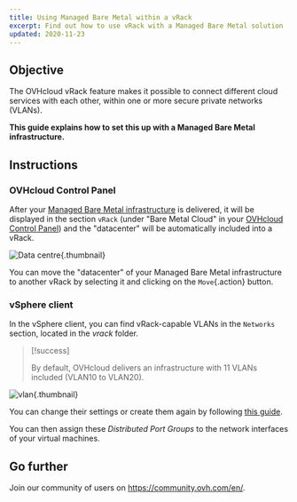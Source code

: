 ```yaml
---
title: Using Managed Bare Metal within a vRack
excerpt: Find out how to use vRack with a Managed Bare Metal solution
updated: 2020-11-23
---
```


## Objective

The OVHcloud vRack feature makes it possible to connect different cloud services with each other, within one or more secure private networks (VLANs).

**This guide explains how to set this up with a Managed Bare Metal infrastructure.**

## Instructions

### OVHcloud Control Panel

After your [Managed Bare Metal infrastructure](https://www.ovhcloud.com/en-gb/managed-bare-metal/) is delivered, it will be displayed in the section `vRack` (under "Bare Metal Cloud" in your [OVHcloud Control Panel](/links/manager)) and the "datacenter" will be automatically included into a vRack.

![Data centre](images/vRackDatacenter.PNG){.thumbnail}

You can move the "datacenter" of your Managed Bare Metal infrastructure to another vRack by selecting it and clicking on the `Move`{.action} button.

### vSphere client

In the vSphere client, you can find vRack-capable VLANs in the `Networks` section, located in the *vrack* folder.

> [!success]
>
> By default, OVHcloud delivers an infrastructure with 11 VLANs included (VLAN10 to VLAN20).
>

![vlan](images/vRackVsphere.png){.thumbnail}

You can change their settings or create them again by following [this guide](/pages/bare_metal_cloud/managed_bare_metal/vlan-creation).

You can then assign these *Distributed Port Groups* to the network interfaces of your virtual machines.

## Go further

Join our community of users on <https://community.ovh.com/en/>.
